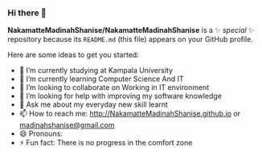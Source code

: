 ### Hi there 👋


**NakamatteMadinahShanise/NakamatteMadinahShanise** is a ✨ _special_ ✨ repository because its `README.md` (this file) appears on your GitHub profile.

Here are some ideas to get you started:

- 🔭 I’m currently studying at Kampala University
- 🌱 I’m currently learning Computer Science And IT
- 👯 I’m looking to collaborate on Working in IT environment
- 🤔 I’m looking for help with improving my software knowledge
- 💬 Ask me about my everyday new skill learnt
- 📫 How to reach me: http://NakamatteMadinahShanise.github.io or madinahshanise@gmail.com
- 😄 Pronouns: 
- ⚡ Fun fact: There is no progress in the comfort zone

